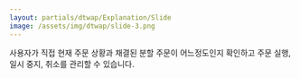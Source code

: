 ```yaml
---
layout: partials/dtwap/Explanation/Slide
image: /assets/img/dtwap/slide-3.png
---
```


사용자가 직접 현재 주문 상황과 채결된 분할 주문이 어느정도인지 확인하고 주문 실행, 일시 중지, 취소를 관리할 수 있습니다.